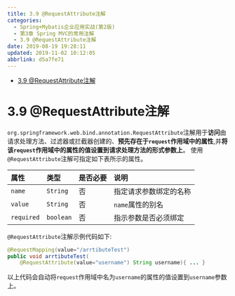 ```yaml
---
title: 3.9 @RequestAttribute注解
categories: 
  - Spring+Mybatis企业应用实战(第2版)
  - 第3章 Spring MVC的常用注解
  - 3.9 @RequestAttribute注解
date: 2019-08-19 19:28:11
updated: 2019-11-02 10:12:05
abbrlink: d5a7fe71
---
```

<div id='my_toc'>

- [3.9 @RequestAttribute注解](/JavaReadingNotes/d5a7fe71/#3-9-RequestAttribute注解)

</div>
<!--more-->
<script>if (navigator.platform.toLowerCase() == 'win32'){document.getElementById('my_toc').style.display = 'none';}</script>

<!--end-->
<!--SSTStart-->
# 3.9 @RequestAttribute注解 #
`org.springframework.web.bind.annotation.RequestAttribute`注解用于**访问**由请求处理方法、过滤器或拦截器创建的、**预先存在于`request`作用域中的属性**,并**将该`request`作用域中的属性的值设置到请求处理方法的形式参数上**。
使用`@RequestAttribute`注解可指定如下表所示的属性。

|属性|类型|是否必要|说明|
|:---|:---|:---|:---|
|`name`|`String`|否|指定请求参数绑定的名称|
|`value`|`String`|否|`name`属性的别名|
|`required`|`boolean`|否|指示参数是否必须绑定|
`@RequestAttribute`注解示例代码如下:
```java
@RequestMapping(value="/arrtibuteTest")
public void arrtibuteTest(
    @RequestAttribute(value="username") String username){ ... }
```
以上代码会自动将`request`作用域中名为`username`的属性的值设置到`username`参数上。
<!--SSTStop-->


